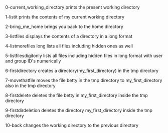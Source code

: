 0-current_working_directory prints the present working directory

1-listit prints the contents of my current working directory

2-bring_me_home brings you back to the home directory

3-listfiles displays the contents of a directory in a long format

4-listmorefiles long lists all files including hidden ones as well

5-listfilesdigitonly lists all files including hidden files in long format with user and group ID's numerically

6-firstdirectory creates a directory(my_first_directory) in the tmp directory

7-movethatfile moves the file betty in the tmp directory to my_first_directory also in the tmp directory

8-firstdelete deletes the file betty in my_first_directory inside the tmp directory

9-firstdirdeletion deletes the directory my_first_directory inside the tmp directory

10-back changes the working directory to the previous directory


